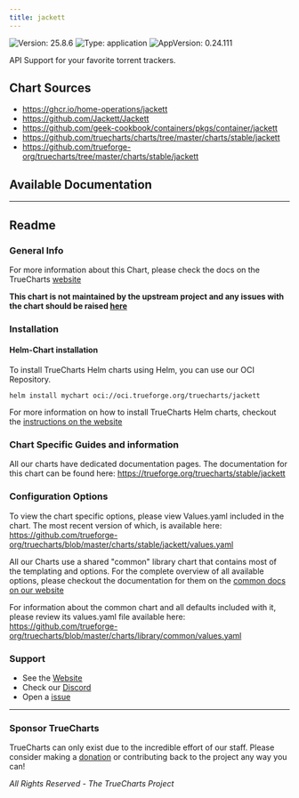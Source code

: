 ```yaml
---
title: jackett
---
```


![Version: 25.8.6](https://img.shields.io/badge/Version-25.8.6-informational?style=flat-square) ![Type: application](https://img.shields.io/badge/Type-application-informational?style=flat-square) ![AppVersion: 0.24.111](https://img.shields.io/badge/AppVersion-0.24.111-informational?style=flat-square)

API Support for your favorite torrent trackers.

## Chart Sources

- https://ghcr.io/home-operations/jackett
- https://github.com/Jackett/Jackett
- https://github.com/geek-cookbook/containers/pkgs/container/jackett
- https://github.com/truecharts/charts/tree/master/charts/stable/jackett
- https://github.com/trueforge-org/truecharts/tree/master/charts/stable/jackett

## Available Documentation



---

## Readme


### General Info

For more information about this Chart, please check the docs on the TrueCharts [website](https://trueforge.org/truecharts/stable/jackett)

**This chart is not maintained by the upstream project and any issues with the chart should be raised [here](https://github.com/trueforge-org/truecharts/issues/new/choose)**

### Installation

#### Helm-Chart installation

To install TrueCharts Helm charts using Helm, you can use our OCI Repository.

`helm install mychart oci://oci.trueforge.org/truecharts/jackett`

For more information on how to install TrueCharts Helm charts, checkout the [instructions on the website](https://trueforge.org/guides/)

### Chart Specific Guides and information

All our charts have dedicated documentation pages.
The documentation for this chart can be found here:
https://trueforge.org/truecharts/stable/jackett

### Configuration Options

To view the chart specific options, please view Values.yaml included in the chart.
The most recent version of which, is available here: https://github.com/trueforge-org/truecharts/blob/master/charts/stable/jackett/values.yaml

All our Charts use a shared "common" library chart that contains most of the templating and options.
For the complete overview of all available options, please checkout the documentation for them on the [common docs on our website](https://trueforge.org/common/)

For information about the common chart and all defaults included with it, please review its values.yaml file available here: https://github.com/trueforge-org/truecharts/blob/master/charts/library/common/values.yaml

### Support

- See the [Website](https://truecharts.org)
- Check our [Discord](https://discord.gg/tVsPTHWTtr)
- Open a [issue](https://github.com/trueforge-org/truecharts/issues/new/choose)

---

### Sponsor TrueCharts

TrueCharts can only exist due to the incredible effort of our staff.
Please consider making a [donation](https://trueforge.org/general/sponsor/) or contributing back to the project any way you can!

_All Rights Reserved - The TrueCharts Project_
